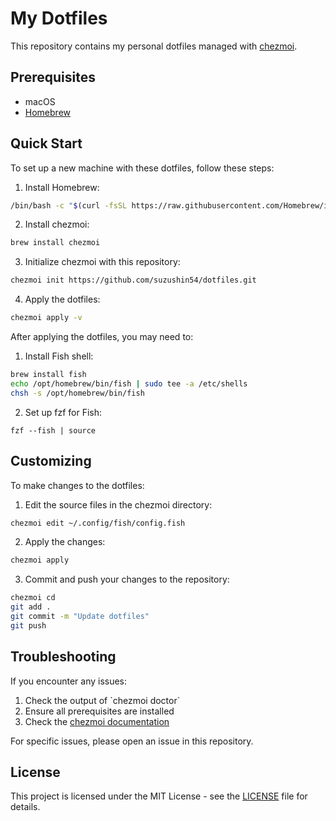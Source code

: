 # My Dotfiles

This repository contains my personal dotfiles managed with [chezmoi](https://www.chezmoi.io/). 

## Prerequisites

- macOS
- [Homebrew](https://brew.sh/)

## Quick Start

To set up a new machine with these dotfiles, follow these steps:

1. Install Homebrew:

```bash
/bin/bash -c "$(curl -fsSL https://raw.githubusercontent.com/Homebrew/install/HEAD/install.sh)"
```

2. Install chezmoi:

```bash
brew install chezmoi
```

3. Initialize chezmoi with this repository:

```bash
chezmoi init https://github.com/suzushin54/dotfiles.git
```

4. Apply the dotfiles:

```bash
chezmoi apply -v
```

After applying the dotfiles, you may need to:

1. Install Fish shell:

```bash
brew install fish
echo /opt/homebrew/bin/fish | sudo tee -a /etc/shells
chsh -s /opt/homebrew/bin/fish
```

2. Set up fzf for Fish:

```fish
fzf --fish | source
```


## Customizing

To make changes to the dotfiles:

1. Edit the source files in the chezmoi directory:

```bash
chezmoi edit ~/.config/fish/config.fish
```

2. Apply the changes:

```bash
chezmoi apply
```

3. Commit and push your changes to the repository:

```bash
chezmoi cd
git add .
git commit -m "Update dotfiles"
git push
```

## Troubleshooting

If you encounter any issues:

1. Check the output of \`chezmoi doctor\`
2. Ensure all prerequisites are installed
3. Check the [chezmoi documentation](https://www.chezmoi.io/docs/how-to/)

For specific issues, please open an issue in this repository.

## License

This project is licensed under the MIT License - see the [LICENSE](LICENSE) file for details.

